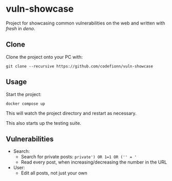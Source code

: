 # vuln-showcase

Project for showcasing common vulnerabilities on the web and written with
_fresh_ in _deno_.

## Clone

Clone the project onto your PC with:

```
git clone --recursive https://github.com/codefionn/vuln-showcase
```

## Usage

Start the project:

```
docker compose up
```

This will watch the project directory and restart as necessary.

This also starts up the testing suite.

## Vulnerabilities

- Search:
  - Search for private posts: `private') OR 1=1 OR ('' = '`
  - Read every post, when increasing/decreasing the number in the URL
- User:
  - Edit all posts, not just your own
